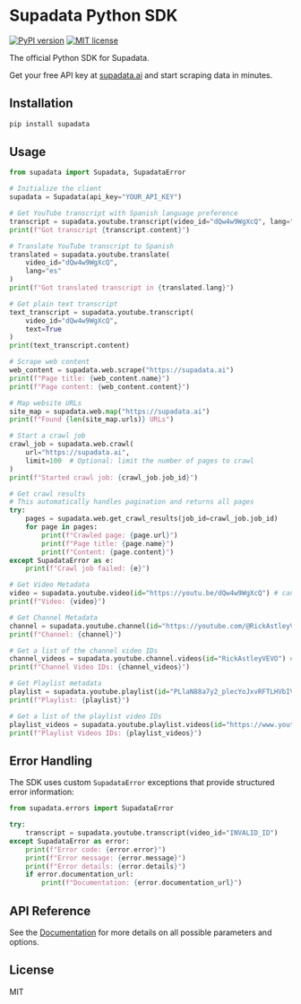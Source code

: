 # Supadata Python SDK

[![PyPI version](https://badge.fury.io/py/supadata.svg)](https://badge.fury.io/py/supadata)
[![MIT license](https://img.shields.io/badge/license-MIT-brightgreen.svg?style=flat)](http://opensource.org/licenses/MIT)

The official Python SDK for Supadata.

Get your free API key at [supadata.ai](https://supadata.ai) and start scraping data in minutes.

## Installation

```bash
pip install supadata
```

## Usage

```python
from supadata import Supadata, SupadataError

# Initialize the client
supadata = Supadata(api_key="YOUR_API_KEY")

# Get YouTube transcript with Spanish language preference
transcript = supadata.youtube.transcript(video_id="dQw4w9WgXcQ", lang="es")
print(f"Got transcript {transcript.content}")

# Translate YouTube transcript to Spanish
translated = supadata.youtube.translate(
    video_id="dQw4w9WgXcQ",
    lang="es"
)
print(f"Got translated transcript in {translated.lang}")

# Get plain text transcript
text_transcript = supadata.youtube.transcript(
    video_id="dQw4w9WgXcQ",
    text=True
)
print(text_transcript.content)

# Scrape web content
web_content = supadata.web.scrape("https://supadata.ai")
print(f"Page title: {web_content.name}")
print(f"Page content: {web_content.content}")

# Map website URLs
site_map = supadata.web.map("https://supadata.ai")
print(f"Found {len(site_map.urls)} URLs")

# Start a crawl job
crawl_job = supadata.web.crawl(
    url="https://supadata.ai",
    limit=100  # Optional: limit the number of pages to crawl
)
print(f"Started crawl job: {crawl_job.job_id}")

# Get crawl results
# This automatically handles pagination and returns all pages
try:
    pages = supadata.web.get_crawl_results(job_id=crawl_job.job_id)
    for page in pages:
        print(f"Crawled page: {page.url}")
        print(f"Page title: {page.name}")
        print(f"Content: {page.content}")
except SupadataError as e:
    print(f"Crawl job failed: {e}")

# Get Video Metadata
video = supadata.youtube.video(id="https://youtu.be/dQw4w9WgXcQ") # can be url or video id
print(f"Video: {video}")

# Get Channel Metadata
channel = supadata.youtube.channel(id="https://youtube.com/@RickAstleyVEVO") # can be url, channel id, handle
print(f"Channel: {channel}")

# Get a list of the channel video IDs
channel_videos = supadata.youtube.channel.videos(id="RickAstleyVEVO") # can be url, channel id, or handle
print(f"Channel Video IDs: {channel_videos}")

# Get Playlist metadata
playlist = supadata.youtube.playlist(id="PLlaN88a7y2_plecYoJxvRFTLHVbIVAOoc") # can be url or playlist id
print(f"Playlist: {playlist}")

# Get a list of the playlist video IDs
playlist_videos = supadata.youtube.playlist.videos(id="https://www.youtube.com/playlist?list=PLlaN88a7y2_plecYoJxvRFTLHVbIVAOoc") # can be url or playlist id
print(f"Playlist Videos IDs: {playlist_videos}")
```

## Error Handling

The SDK uses custom `SupadataError` exceptions that provide structured error information:

```python
from supadata.errors import SupadataError

try:
    transcript = supadata.youtube.transcript(video_id="INVALID_ID")
except SupadataError as error:
    print(f"Error code: {error.error}")
    print(f"Error message: {error.message}")
    print(f"Error details: {error.details}")
    if error.documentation_url:
        print(f"Documentation: {error.documentation_url}")
```

## API Reference

See the [Documentation](https://supadata.ai/documentation) for more details on all possible parameters and options.

## License

MIT
